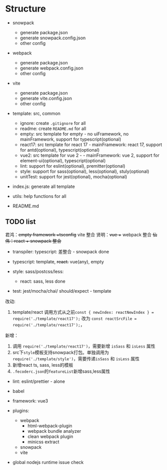 # Structure

- snowpack
  - generate package.json
  - generate snowpack.config.json
  - other config
  
- webpack
  - generate package.json
  - generate webpack.config.json
  - other config
    
- vite
  - generate package.json
  - generate vite.config.json
  - other config
    
- template: src, common
  - ignore: create `.gitignore` for all
  - readme: create `README.md` for all
  - empty: src template for empty - no uiFramework, no mainFramework, support for typescript(optional)
  - react17: src template for react 17 - mainFramework: react 17, support for antd(optional), typescript(optional)
  - vue2: src template for vue 2 - - mainFramework: vue 2, support for element-ui(optional), typescript(optional)
  - lint: support for eslint(optional), premitter(optional)
  - style: support for sass(optional), less(optional), stuly(optional)
  - unitTest: support for jest(optional), mocha(optional)
    
- index.js: generate all template
  
- utils: help functions for all

- README.md

## TODO list

君鸿：~~empty framework +tsconfig~~ vite 整合
贤明：~~vue +~~ webpack 整合
~~仙伟：react + snowpack 整合~~
- transpiler: typescript: 差整合 - snowpack done

- typescript: template, ~~react.~~ vue(any), empty
- style: sass/postcss/less:
  - react: sass, less done
- test: jest/mocha/chai/ should/expect - template

改动:
1. template/react 调用方式从之前`const { newIndex: reactNewIndex } = require('./template/react17');`
改为 `const reactSrcFile = require('./template/react17');`，
   
新增：
1. 调用 `require('./template/react17')`，需要新增 `isSass` 和 `isLess` 属性
2. src下`style`模板支持snowpack打包。单独调用为`require('./template/style')`，需要传递`isSass` 和 `isLess` 属性
3. 新增react ts, sass, less的模板
4. `.fecoderc.json`的`featureList`新增sass,less属性

- lint: eslint/prettier - alone
- babel  
- framework: vue3
- plugins:
  - webpack
    - html-webpack-plugin
    - webpack bundle analyzer
    - clean webpack plugin
    - minicss extract
  - snowpack
  - vite

- global nodejs runtime issue check 
